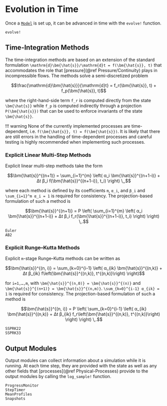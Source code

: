 # Evolution in Time

Once a [`Model`](@ref) is set up, it can be advanced in time with the `evolve!` function.

```@docs
evolve!
```

## Time-Integration Methods

The time-integration methods are based on an extension of the standard formulation ``\mathrm{d}\bm{\hat{s}}/\mathrm{d}t = f(\bm{\hat{s}}, t)`` that accommodates the role that [pressure](@ref Pressure/Continuity) plays in incompressible flows.
The methods solve a semi-discretized problem

```math
\frac{\mathrm{d}\bm{\hat{s}}}{\mathrm{d}t} =
f_r(\bm{\hat{s}}, t) + f_p(\bm{\hat{s}}, t)
```

where the right-hand-side term ``f_r`` is computed directly from the state ``\bm{\hat{s}}`` while ``f_p`` is computed indirectly through a projection ``P(\bm{\hat{s}})`` that can be used to enforce invariants of the state ``\bm{\hat{s}}``.

!!! warning
    None of the currently implemented processes are time-dependent, i.e.
    ``f(\bm{\hat{s}}, t) = f(\bm{\hat{s}})``. It is likely that there are still errors in the handling of time-dependent processes and careful testing is highly recommended when implementing such processes.

### Explicit Linear Multi-Step Methods

Explicit linear multi-step methods take the form
```math
\bm{\hat{s}}^{(n+1)} =
\sum_{i=1}^{m} \left(
α_i \bm{\hat{s}}^{(n+1-i)} +
Δt β_i f(\bm{\hat{s}}^{(n+1-i)}, t_i)
\right) \,,
```
where each method is defined by its coefficients ``m``, ``α_i``, and ``β_i`` and ``\sum_{i=1}^m α_i = 1`` is required for consistency.
The projection-based formulation of such a method is
```math
\bm{\hat{s}}^{(n+1)} =
P \left(
\sum_{i=1}^{m} \left(
α_i \bm{\hat{s}}^{(n+1-i)} +
Δt β_i f_r(\bm{\hat{s}}^{(n+1-i)}, t_i)
\right) \right) \,.
```

```@docs
Euler
AB2
```

### Explicit Runge–Kutta Methods

Explicit ``m``-stage Runge–Kutta methods can be written as
```math
\bm{\hat{s}}^{(n, i)} =
\sum_{k=0}^{i-1} \left(
α_{ik} \bm{\hat{s}}^{(n,k)} +
Δt β_{ik} f\left(\bm{\hat{s}}^{(n,k)}, t^{(n,k)}\right)
\right)
```
for ``i=1,…,m``, with ``\bm{\hat{s}}^{(n,0)} = \bm{\hat{s}}^{(n)}`` and ``\bm{\hat{s}}^{(n+1)} = \bm{\hat{s}}^{(n,m)}``.
``\sum_{k=0}^{i-1} α_{ik} = 1`` is required for consistency.
The projection-based formulation of such a method is
```math
\bm{\hat{s}}^{(n, i)} =
P \left(
\sum_{k=0}^{i-1} \left(
α_{ik} \bm{\hat{s}}^{(n,k)} +
Δt β_{ik} f_r\left(\bm{\hat{s}}^{(n,k)}, t^{(n,k)}\right)
\right)
\right) \,.
```

```@docs
SSPRK22
SSPRK33
```

## Output Modules

Output modules can collect information about a simulation while it is running.
At each time step, they are provided with the state as well as any other fields
that [processes](@ref Physical-Processes) provide to the output modules by
calling the `log_sample!` function.

```@docs
ProgressMonitor
StepTimer
MeanProfiles
Snapshots
```
